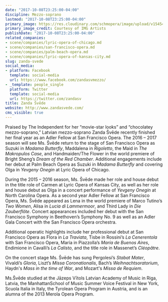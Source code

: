 ```yaml
---
date: "2017-10-08T23:25:00-04:00"
discipline: Mezzo-soprano
lastmod: "2017-10-08T23:25:00-04:00"
primary_image: https://res.cloudinary.com/schmopera/image/upload/v1545409169/media/webhook-uploads/1507519329229/2515153_orig.jpg.jpg
primary_image_credit: Courtesy of IMG Artists
publishDate: "2017-10-08T23:25:00-04:00"
related_companies:
- scene/companies/lyric-opera-of-chicago.md
- scene/companies/san-francisco-opera.md
- scene/companies/palm-beach-opera.md
- scene/companies/lyric-opera-of-kansas-city.md
slug: zanda-svede
social_media:
- platform: Facebook
  template: social-media
  url: https://www.facebook.com/zandasvmezzo/
- _template: people_single
  platform: Twitter
  template: social-media
  url: https://twitter.com/zandasv
title: Zanda Švēde
website: http://www.zandasvede.com/
cms_visible: true
---
```


Praised by The Independent for her “movie-star looks” and “chocolatey mezzo-soprano,” Latvian mezzo-soprano Zanda Švēde recently finished her final year as an Adler Fellow at San Francisco Opera. The 2016 – 2017 season will see Ms. Švēde return to the stage of San Francisco Opera as Suzuki in *Madama Butterfly*, Maddalena in *Rigoletto*, the Maid in *The Makropulos Case*, and Handmaiden/The Flower in the world premiere of Bright Sheng’s *Dream of the Red Chamber*. Additional engagements include her debut at Palm Beach Opera as Suzuki in *Madama Butterfly* and covering Olga in *Yevgeny Onegin* at Lyric Opera of Chicago.  

During the 2015 – 2016 season, Ms. Švēde made her role and house debut in the title role of Carmen at Lyric Opera of Kansas City, as well as her role and house debut as Olga in a concert performance of *Yevgeny Onegin* at North Carolina Opera. As a second year Adler Fellow at San Francisco Opera, Ms. Švēde appeared as Lena in the world premiere of Marco Tutino’s *Two Women*, Alisa in *Lucia di Lammermoor*, and Third Lady in *Die Zauberflöte*. Concert appearances included her debut with the San Francisco Symphony in Beethoven’s Symphony No. 9 as well as an Adler Gala Concert with the San Francisco Opera orchestra.  

Additional operatic highlights include her professional debut at San Francisco Opera as Flora in *La Traviata*, Tisbe in Rossini’s *La Cenerentola* with San Francisco Opera, María in Piazzolla’s *María de Buenos Aires*, Endimione in Cavalli’s *La Calisto*, and the title role in Massenet’s *Cléopâtre*. 

On the concert stage Ms. Švēde has sung Pergolesi’s *Stabat Mater*, Vivaldi’s *Gloria*, Liszt’s *Missa Coronationalis*, Bach’s *Weihnachtsoratorium*, Haydn's *Mass in the time of War*, and Mozart's *Missa de Requiem*. 

Ms.Švēde studied at the Jāzeps Vītols Latvian Academy of Music in Riga, Latvia, the ManhattanSchool of Music Summer Voice Festival in New York, Scuola Italia in Italy, the Tyrolean Opera Program in Austria, and is an alumna of the 2013 Merola Opera Program. 

